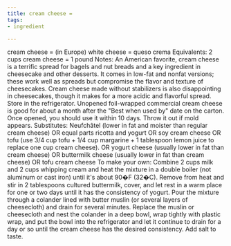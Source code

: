 ```yaml
---
title: cream cheese =
tags:
- ingredient

---
```

cream cheese = (in Europe) white cheese = queso crema Equivalents: 2 cups cream cheese = 1 pound Notes: An American favorite, cream cheese is a terrific spread for bagels and nut breads and a key ingredient in cheesecake and other desserts. It comes in low-fat and nonfat versions; these work well as spreads but compromise the flavor and texture of cheesecakes. Cream cheese made without stabilizers is also disappointing in cheesecakes, though it makes for a more acidic and flavorful spread. Store in the refrigerator. Unopened foil-wrapped commercial cream cheese is good for about a month after the "Best when used by" date on the carton. Once opened, you should use it within 10 days. Throw it out if mold appears. Substitutes: Neufchâtel (lower in fat and moister than regular cream cheese) OR equal parts ricotta and yogurt OR soy cream cheese OR tofu (use 3/4 cup tofu + 1/4 cup margarine + 1 tablespoon lemon juice to replace one cup cream cheese). OR yogurt cheese (usually lower in fat than cream cheese) OR buttermilk cheese (usually lower in fat than cream cheese) OR tofu cream cheese To make your own: Combine 2 cups milk and 2 cups whipping cream and heat the mixture in a double boiler (not aluminum or cast iron) until it's about 90�F (32�C). Remove from heat and stir in 2 tablespoons cultured buttermilk, cover, and let rest in a warm place for one or two days until it has the consistency of yogurt. Pour the mixture through a colander lined with butter muslin (or several layers of cheesecloth) and drain for several minutes. Replace the muslin or cheesecloth and nest the colander in a deep bowl, wrap tightly with plastic wrap, and put the bowl into the refrigerator and let it continue to drain for a day or so until the cream cheese has the desired consistency. Add salt to taste.
